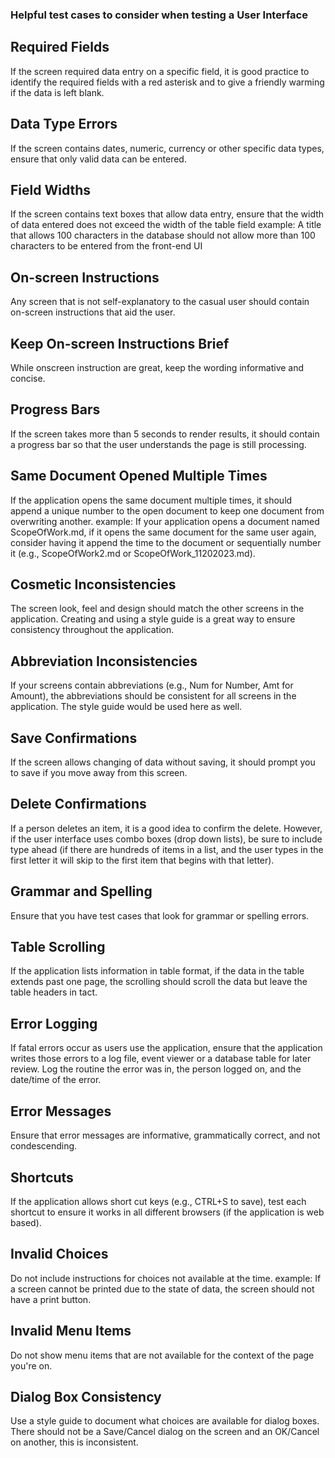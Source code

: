 ### Helpful test cases to consider when testing a User Interface

## Required Fields 
If the screen required data entry on a specific field, it is good practice to identify the required fields with a red asterisk and to give a friendly warming if the data is left blank.

## Data Type Errors 
If the screen contains dates, numeric, currency or other specific data types, ensure that only valid data can be entered.

## Field Widths 
If the screen contains text boxes that allow data entry, ensure that the width of data entered does not exceed the width of the table field
example: A title that allows 100 characters in the database should not allow more than 100 characters to be entered from the front-end UI

## On-screen Instructions 
Any screen that is not self-explanatory to the casual user should contain on-screen instructions that aid the user.

## Keep On-screen Instructions Brief 
While onscreen instruction are great, keep the wording informative and concise.

## Progress Bars 
If the screen takes more than 5 seconds to render results, it should contain a progress bar so that the user understands the page is still processing.

## Same Document Opened Multiple Times 
If the application opens the same document multiple times, it should append a unique number to the open document to keep one document from overwriting another.
example: If your application opens a document named ScopeOfWork.md, if it opens the same document for the same user again, consider having it append the time to the document or sequentially number it (e.g., ScopeOfWork2.md or ScopeOfWork_11202023.md).

## Cosmetic Inconsistencies 
The screen look, feel and design should match the other screens in the application. Creating and using a style guide is a great way to ensure consistency throughout the application.

## Abbreviation Inconsistencies 
If your screens contain abbreviations (e.g., Num for Number, Amt for Amount), the abbreviations should be consistent for all screens in the application. The style guide would be used here as well.

## Save Confirmations
If the screen allows changing of data without saving, it should prompt you to save if you move away from this screen.

## Delete Confirmations 
If a person deletes an item, it is a good idea to confirm the delete. However, if the user interface uses combo boxes (drop down lists), be sure to include type ahead (if there are hundreds of items in a list, and the user types in the first letter it will skip to the first item that begins with that letter).

## Grammar and Spelling 
Ensure that you have test cases that look for grammar or spelling errors.

## Table Scrolling 
If the application lists information in table format, if the data in the table extends past one page, the scrolling should scroll the data but leave the table headers in tact.

## Error Logging 
If fatal errors occur as users use the application, ensure that the application writes those errors to a log file, event viewer or a database table for later review. Log the routine the error was in, the person logged on, and the date/time of the error.

## Error Messages 
Ensure that error messages are informative, grammatically correct, and not condescending.

## Shortcuts 
If the application allows short cut keys (e.g., CTRL+S to save), test each shortcut to ensure it works in all different browsers (if the application is web based).

## Invalid Choices 
Do not include instructions for choices not available at the time.
example: If a screen cannot be printed due to the state of data, the screen should not have a print button.

## Invalid Menu Items 
Do not show menu items that are not available for the context of the page you're on.

## Dialog Box Consistency 
Use a style guide to document what choices are available for dialog boxes. There should not be a Save/Cancel dialog on the screen and an OK/Cancel on another, this is inconsistent.
